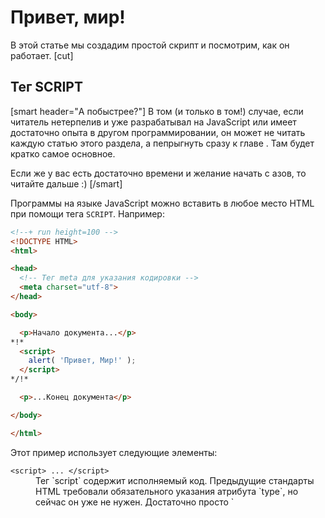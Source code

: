 # Привет, мир!

В этой статье мы создадим простой скрипт и посмотрим, как он работает.
[cut]
## Тег SCRIPT

[smart header="А побыстрее?"]
В том (и только в том!) случае, если читатель нетерпелив и уже разрабатывал на JavaScript или имеет достаточно опыта в другом программировании, он может не читать каждую статью этого раздела, а пепрыгнуть сразу к главе [](/javascript-specials). Там будет кратко самое основное.

Если же у вас есть достаточно времени и желание начать с азов, то читайте дальше :)
[/smart]

Программы на языке JavaScript можно вставить в любое место HTML при помощи тега `SCRIPT`. Например:

```html
<!--+ run height=100 -->
<!DOCTYPE HTML>
<html>

<head>
  <!-- Тег meta для указания кодировки -->
  <meta charset="utf-8">
</head>

<body>

  <p>Начало документа...</p>
*!*
  <script>
    alert( 'Привет, Мир!' );
  </script>
*/!*

  <p>...Конец документа</p>

</body>

</html>
```

Этот пример использует следующие элементы:
 
<dl>
<dt><code>&lt;script&gt; ... &lt;/script&gt;</code></dt>
<dd>Тег `script` содержит исполняемый код. Предыдущие стандарты HTML требовали обязательного указания атрибута `type`, но сейчас он уже не нужен. Достаточно просто `<script>`.

Браузер, когда видит `<script>`:
<ol>
<li>Начинает отображать страницу, показывает часть документа до `script`</li>
<li>Встретив тег `script`, переключается в JavaScript-режим и не показывает, а исполняет его содержимое.</li>
<li>Закончив выполнение, возвращается обратно в HTML-режим и *только тогда* отображает оставшуюся часть документа.</li>
</ol>

Попробуйте этот пример в действии, и вы сами всё увидите.
</dd>
<dt>`alert(сообщение)`</dt>
<dd>Отображает окно с сообщением и ждёт, пока посетитель не нажмёт "Ок".</dd>
</dl>

[smart header="Кодировка и тег `META`"]
При попытке сделать такой же файл у себя на диске и запустить, вы можете столкнуться с проблемой -- выводятся "кракозяблы", "квадратики" и "вопросики" вместо русского текста.

Чтобы всё было хорошо, нужно:
<ol>
<li>Убедиться, что в `HEAD` есть строка `<meta charset="utf-8">`. Если вы будете открывать файл с диска, то именно он укажет браузеру кодировку.</li>
<li>Убедиться, что редактор сохранил файл именно в кодировке UTF-8, а не, скажем, в `windows-1251`.</li>
</ol>

Указание кодировки -- часть обычного HTML, я упоминаю об этом "на всякий случай", чтобы не было сюрпризов при запуске примеров локально.
[/smart]


## Современная разметка для SCRIPT

В старых скриптах оформление тега `SCRIPT` было немного сложнее. В устаревших руководствах можно встретить следующие элементы: 

<dl>
 <dt>Атрибут <code>&lt;script <u>type</u>=...&gt;</code></dt>

 <dd>В отличие от HTML5, стандарт HTML 4 требовал обязательного указания этого атрибута. Выглядел он так: `type="text/javascript"`. Если указать другое значение `type`, то скрипт выполнен не будет.

 В современной разработке атрибут `type` не обязателен.
</dd>

 <dt>Атрибут <code>&lt;script <u>language</u>=...&gt;</code></dt>
  <dd>Этот атрибут предназначен для указания языка, на котором написан скрипт. По умолчанию, язык -- JavaScript, так что и этот атрибут ставить не обязательно.</dd>
<dt>Комментарии до и после скриптов</dt>
<dd>В совсем старых руководствах и книгах иногда рекомендуют использовать HTML-комментарии внутри `SCRIPT`, чтобы спрятать Javascript от браузеров, которые не поддерживают его. 

Выглядит это примерно так:

```html
<!--+ no-beautify -->
<script type="text/javascript"><!--
    ...
//--></script>
```

Браузер, для которого предназначались такие трюки, очень старый Netscape, давно умер. Поэтому в этих комментариях нет нужды.
</dd>
</dl>

Итак, для вставки скрипта мы просто пишем `<script>`, без дополнительных атрибутов и комментариев.

